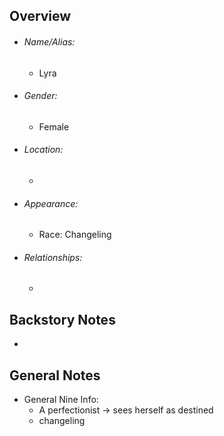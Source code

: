 ## Overview
- ###### Name/Alias:  
	- Lyra
- ###### Gender: 
	- Female
- ###### Location: 
	- 
- ###### Appearance:
	- Race: Changeling
- ###### Relationships: 
	- 



## Backstory Notes

- 




## General Notes

- General Nine Info:
	- A perfectionist -> sees herself as destined
	- changeling 
